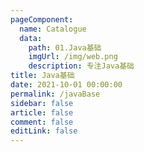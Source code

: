 ```yaml
---
pageComponent: 
  name: Catalogue
  data: 
    path: 01.Java基础
    imgUrl: /img/web.png
    description: 专注Java基础
title: Java基础
date: 2021-10-01 00:00:00
permalink: /javaBase
sidebar: false
article: false
comment: false
editLink: false
---
```


